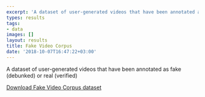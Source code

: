 ```yaml
---
excerpt: 'A dataset of user-generated videos that have been annotated as fake (debunked) or real (verified)'
types: results
tags:
- data
images: []
layout: results
title: Fake Video Corpus
date: '2018-10-07T16:47:22+03:00'
---
```

A dataset of user-generated videos that have been annotated as fake (debunked) or real (verified)

[Download Fake Video Corpus dataset](https://mklab.iti.gr/files/fvc.zip)
